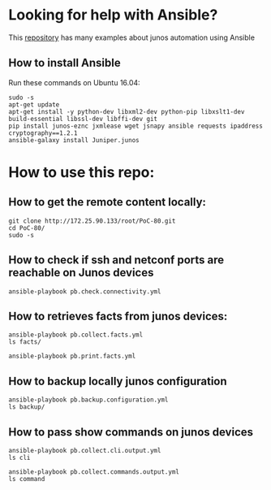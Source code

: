 
# Looking for help with Ansible? 

This [repository](https://github.com/ksator/ansible-training-for-junos-automation) has many examples about junos automation using Ansible

## How to install Ansible

Run these commands on Ubuntu 16.04:
```
sudo -s
apt-get update
apt-get install -y python-dev libxml2-dev python-pip libxslt1-dev build-essential libssl-dev libffi-dev git
pip install junos-eznc jxmlease wget jsnapy ansible requests ipaddress cryptography==1.2.1 
ansible-galaxy install Juniper.junos
```

# How to use this repo:

## How to get the remote content locally:

```
git clone http://172.25.90.133/root/PoC-80.git
cd PoC-80/
sudo -s
```

## How to check if ssh and netconf ports are reachable on Junos devices
```
ansible-playbook pb.check.connectivity.yml
```

## How to retrieves facts from junos devices: 

```
ansible-playbook pb.collect.facts.yml
ls facts/
```
```
ansible-playbook pb.print.facts.yml
```

## How to backup locally junos configuration

```
ansible-playbook pb.backup.configuration.yml
ls backup/
```

## How to pass show commands on junos devices

```
ansible-playbook pb.collect.cli.output.yml
ls cli
```
```
ansible-playbook pb.collect.commands.output.yml
ls command
```



